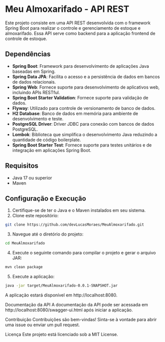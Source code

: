 # Meu Almoxarifado - API REST

Este projeto consiste em uma API REST desenvolvida com o framework Spring Boot para realizar o controle e gerenciamento de estoque e almoxarifado. Essa API serve como backend para a aplicação frontend de controle de estoque.

## Dependências

- **Spring Boot**: Framework para desenvolvimento de aplicações Java baseadas em Spring.
- **Spring Data JPA**: Facilita o acesso e a persistência de dados em bancos de dados relacionais.
- **Spring Web**: Fornece suporte para desenvolvimento de aplicativos web, incluindo APIs RESTful.
- **Spring Boot Starter Validation**: Fornece suporte para validação de dados.
- **Flyway**: Utilizado para controle de versionamento de banco de dados.
- **H2 Database**: Banco de dados em memória para ambiente de desenvolvimento e teste.
- **PostgreSQL Driver**: Driver JDBC para conexão com bancos de dados PostgreSQL.
- **Lombok**: Biblioteca que simplifica o desenvolvimento Java reduzindo a quantidade de código boilerplate.
- **Spring Boot Starter Test**: Fornece suporte para testes unitários e de integração em aplicações Spring Boot.

## Requisitos

- Java 17 ou superior
- Maven

## Configuração e Execução

1. Certifique-se de ter o Java e o Maven instalados em seu sistema.
2. Clone este repositório:

```bash
git clone https://github.com/devLucasMoraes/MeuAlmoxarifado.git
```

3. Navegue até o diretório do projeto:

```bash
cd MeuAlmoxarifado
```

4. Execute o seguinte comando para compilar o projeto e gerar o arquivo JAR:

```bash
mvn clean package
```

5. Execute a aplicação:

```bash
java -jar target/MeuAlmoxarifado-0.0.1-SNAPSHOT.jar
```

A aplicação estará disponível em http://localhost:8080.

Documentação da API
A documentação da API pode ser acessada em http://localhost:8080/swagger-ui.html após iniciar a aplicação.

Contribuição
Contribuições são bem-vindas! Sinta-se à vontade para abrir uma issue ou enviar um pull request.

Licença
Este projeto está licenciado sob a MIT License.
